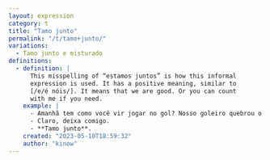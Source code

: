 ```yaml
---
layout: expression
category: t
title: "Tamo junto"
permalink: "/t/tamo+junto/"
variations:
  - Tamo junto e misturado
definitions:
  - definition: |
      This misspelling of “estamos juntos” is how this informal
      expression is used. It has a positive meaning, similar to
      [/e/é nóis/]. It means that we are good. Or you can count
      with me if you need.
    example: |
      - Amanhã tem como você vir jogar no gol? Nosso goleiro quebrou o braço ontem.
      - Claro, deixa comigo.
      - **Tamo junto**.
    created: "2023-05-10T18:59:32"
    author: "kinow"
---
```

